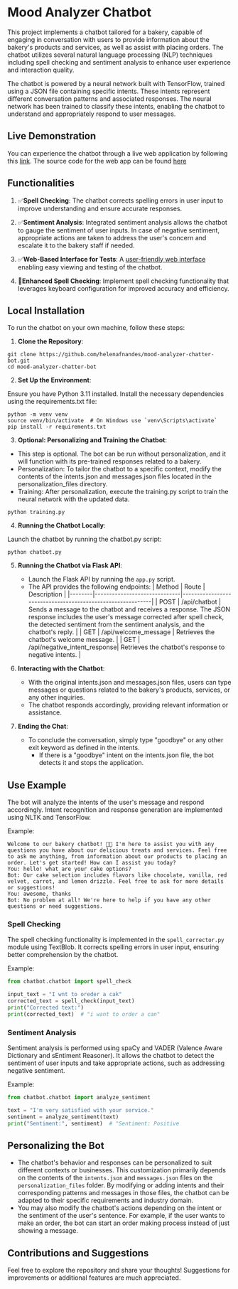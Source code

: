 # Mood Analyzer Chatbot

This project implements a chatbot tailored for a bakery, capable of engaging in conversation with users to provide information about the bakery's products and services, as well as assist with placing orders. The chatbot utilizes several natural language processing (NLP) techniques including spell checking and sentiment analysis to enhance user experience and interaction quality.

The chatbot is powered by a neural network built with TensorFlow, trained using a JSON file containing specific intents. These intents represent different conversation patterns and associated responses. The neural network has been trained to classify these intents, enabling the chatbot to understand and appropriately respond to user messages.

## Live Demonstration

You can experience the chatbot through a live web application by following this [link](https://chatbot-webapp-one.vercel.app/).
The source code for the web app can be found [here](https://github.com/helenafnandes/chatbot-webapp)

## Functionalities

1. ✅**Spell Checking**: The chatbot corrects spelling errors in user input to improve understanding and ensure accurate responses.

2. ✅**Sentiment Analysis**: Integrated sentiment analysis allows the chatbot to gauge the sentiment of user inputs. In case of negative sentiment, appropriate actions are taken to address the user's concern and escalate it to the bakery staff if needed.

3. ✅**Web-Based Interface for Tests**: A [user-friendly web interface](https://chatbot-webapp-one.vercel.app/) enabling easy viewing and testing of the chatbot.

4. 🔳**Enhanced Spell Checking**: Implement spell checking functionality that leverages keyboard configuration for improved accuracy and efficiency.

## Local Installation

To run the chatbot on your own machine, follow these steps:

1. **Clone the Repository**:

```
git clone https://github.com/helenafnandes/mood-analyzer-chatter-bot.git
cd mood-analyzer-chatter-bot
```

2. **Set Up the Environment**:

Ensure you have Python 3.11 installed. Install the necessary dependencies using the requirements.txt file:

```
python -m venv venv
source venv/bin/activate  # On Windows use `venv\Scripts\activate`
pip install -r requirements.txt
```

3. **Optional: Personalizing and Training the Chatbot**:

- This step is optional. The bot can be run without personalization, and it will function with its pre-trained responses related to a bakery.
- Personalization: To tailor the chatbot to a specific context, modify the contents of the intents.json and messages.json files located in the personalization_files directory.
- Training: After personalization, execute the training.py script to train the neural network with the updated data.

```
python training.py
```

4. **Running the Chatbot Locally**:

Launch the chatbot by running the chatbot.py script:

```
python chatbot.py
```

5. **Running the Chatbot via Flask API**:

   - Launch the Flask API by running the `app.py` script.
   - The API provides the following endpoints:
     | Method | Route | Description |
     |--------|------------------------------|------------------------------------------------------------|
     | POST | /api/chatbot | Sends a message to the chatbot and receives a response. The JSON response includes the user's message corrected after spell check, the detected sentiment from the sentiment analysis, and the chatbot's reply. |
     | GET | /api/welcome_message | Retrieves the chatbot's welcome message. |
     | GET | /api/negative_intent_response| Retrieves the chatbot's response to negative intents. |

6. **Interacting with the Chatbot**:

   - With the original intents.json and messages.json files, users can type messages or questions related to the bakery's products, services, or any other inquiries.
   - The chatbot responds accordingly, providing relevant information or assistance.

7. **Ending the Chat**:
   - To conclude the conversation, simply type "goodbye" or any other exit keyword as defined in the intents.
     - If there is a "goodbye" intent on the intents.json file, the bot detects it and stops the application.

## Use Example

The bot will analyze the intents of the user's message and respond accordingly. Intent recognition and response generation are implemented using NLTK and TensorFlow.

Example:

```
Welcome to our bakery chatbot! 🍰🍩 I'm here to assist you with any questions you have about our delicious treats and services. Feel free to ask me anything, from information about our products to placing an order. Let's get started! How can I assist you today?
You: hello! what are your cake options?
Bot: Our cake selection includes flavors like chocolate, vanilla, red velvet, carrot, and lemon drizzle. Feel free to ask for more details or suggestions!
You: awesome, thanks
Bot: No problem at all! We're here to help if you have any other questions or need suggestions.
```

### Spell Checking

The spell checking functionality is implemented in the `spell_corrector.py` module using TextBlob. It corrects spelling errors in user input, ensuring better comprehension by the chatbot.

Example:

```python
from chatbot.chatbot import spell_check

input_text = "I wnt to oreder a cak"
corrected_text = spell_check(input_text)
print("Corrected text:")
print(corrected_text)  # "i want to order a can"
```

### Sentiment Analysis

Sentiment analysis is performed using spaCy and VADER (Valence Aware Dictionary and sEntiment Reasoner). It allows the chatbot to detect the sentiment of user inputs and take appropriate actions, such as addressing negative sentiment.

Example:

```python
from chatbot.chatbot import analyze_sentiment

text = "I'm very satisfied with your service."
sentiment = analyze_sentiment(text)
print("Sentiment:", sentiment)  # "Sentiment: Positive
```

## Personalizing the Bot

- The chatbot's behavior and responses can be personalized to suit different contexts or businesses. This customization primarily depends on the contents of the `intents.json` and `messages.json` files on the `personalization_files` folder. By modifying or adding intents and their corresponding patterns and messages in those files, the chatbot can be adapted to their specific requirements and industry domain.
- You may also modify the chatbot's actions depending on the intent or the sentiment of the user's sentence. For example, if the user wants to make an order, the bot can start an order making process instead of just showing a message.

## Contributions and Suggestions

Feel free to explore the repository and share your thoughts! Suggestions for improvements or additional features are much appreciated.
